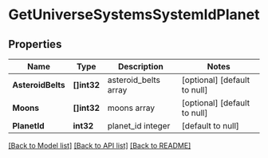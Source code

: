# GetUniverseSystemsSystemIdPlanet

## Properties
Name | Type | Description | Notes
------------ | ------------- | ------------- | -------------
**AsteroidBelts** | **[]int32** | asteroid_belts array | [optional] [default to null]
**Moons** | **[]int32** | moons array | [optional] [default to null]
**PlanetId** | **int32** | planet_id integer | [default to null]

[[Back to Model list]](../README.md#documentation-for-models) [[Back to API list]](../README.md#documentation-for-api-endpoints) [[Back to README]](../README.md)

